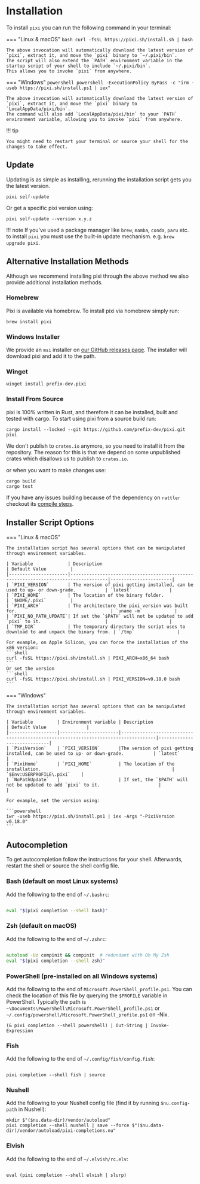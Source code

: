 # Installation

To install `pixi` you can run the following command in your terminal:

=== "Linux & macOS"
    ```bash
    curl -fsSL https://pixi.sh/install.sh | bash
    ```

    The above invocation will automatically download the latest version of `pixi`, extract it, and move the `pixi` binary to `~/.pixi/bin`.
    The script will also extend the `PATH` environment variable in the startup script of your shell to include `~/.pixi/bin`.
    This allows you to invoke `pixi` from anywhere.

=== "Windows"
    ```powershell
    powershell -ExecutionPolicy ByPass -c "irm -useb https://pixi.sh/install.ps1 | iex"
    ```

    The above invocation will automatically download the latest version of `pixi`, extract it, and move the `pixi` binary to `LocalAppData/pixi/bin`.
    The command will also add `LocalAppData/pixi/bin` to your `PATH` environment variable, allowing you to invoke `pixi` from anywhere.

!!! tip

    You might need to restart your terminal or source your shell for the changes to take effect.

## Update

Updating is as simple as installing, rerunning the installation script gets you the latest version.

```shell
pixi self-update
```
Or get a specific pixi version using:
```shell
pixi self-update --version x.y.z
```

!!! note
    If you've used a package manager like `brew`, `mamba`, `conda`, `paru` etc. to install `pixi`
    you must use the built-in update mechanism. e.g. `brew upgrade pixi`.


## Alternative Installation Methods

Although we recommend installing pixi through the above method we also provide additional installation methods.

### Homebrew

Pixi is available via homebrew. To install pixi via homebrew simply run:

```shell
brew install pixi
```

### Windows Installer

We provide an `msi` installer on [our GitHub releases page](https://github.com/prefix-dev/pixi/releases/latest).
The installer will download pixi and add it to the path.

### Winget

```
winget install prefix-dev.pixi
```

### Install From Source

pixi is 100% written in Rust, and therefore it can be installed, built and tested with cargo.
To start using pixi from a source build run:

```shell
cargo install --locked --git https://github.com/prefix-dev/pixi.git pixi
```

We don't publish to `crates.io` anymore, so you need to install it from the repository.
The reason for this is that we depend on some unpublished crates which disallows us to publish to `crates.io`.

or when you want to make changes use:

```shell
cargo build
cargo test
```

If you have any issues building because of the dependency on `rattler` checkout
its [compile steps](https://github.com/conda/rattler/tree/main#give-it-a-try).


## Installer Script Options

=== "Linux & macOS"

    The installation script has several options that can be manipulated through environment variables.

    | Variable             | Description                                                                        | Default Value         |
    |----------------------|------------------------------------------------------------------------------------|-----------------------|
    | `PIXI_VERSION`       | The version of pixi getting installed, can be used to up- or down-grade.           | `latest`              |
    | `PIXI_HOME`          | The location of the binary folder.                                                 | `$HOME/.pixi`         |
    | `PIXI_ARCH`          | The architecture the pixi version was built for.                                   | `uname -m`            |
    | `PIXI_NO_PATH_UPDATE`| If set the `$PATH` will not be updated to add `pixi` to it.                        |                       |
    | `TMP_DIR`            | The temporary directory the script uses to download to and unpack the binary from. | `/tmp`                |

    For example, on Apple Silicon, you can force the installation of the x86 version:
    ```shell
    curl -fsSL https://pixi.sh/install.sh | PIXI_ARCH=x86_64 bash
    ```
    Or set the version
    ```shell
    curl -fsSL https://pixi.sh/install.sh | PIXI_VERSION=v0.18.0 bash
    ```

=== "Windows"

    The installation script has several options that can be manipulated through environment variables.

    | Variable         | Environment variable | Description                                                                       | Default Value               |
    |------------------|----------------------|-----------------------------------------------------------------------------------|-----------------------------|
    | `PixiVersion`    | `PIXI_VERSION`       |The version of pixi getting installed, can be used to up- or down-grade.           | `latest`                    |
    | `PixiHome`       | `PIXI_HOME`          | The location of the installation.                                                 | `$Env:USERPROFILE\.pixi`    |
    | `NoPathUpdate`   |                      | If set, the `$PATH` will not be updated to add `pixi` to it.                      |                             |

    For example, set the version using:

    ```powershell
    iwr -useb https://pixi.sh/install.ps1 | iex -Args "-PixiVersion v0.18.0"
    ```


## Autocompletion

To get autocompletion follow the instructions for your shell.
Afterwards, restart the shell or source the shell config file.


### Bash (default on most Linux systems)

Add the following to the end of `~/.bashrc`:

```bash title="~/.bashrc"

eval "$(pixi completion --shell bash)"
```
### Zsh (default on macOS)

Add the following to the end of `~/.zshrc`:


```zsh title="~/.zshrc"

autoload -Uz compinit && compinit  # redundant with Oh My Zsh
eval "$(pixi completion --shell zsh)"
```

### PowerShell (pre-installed on all Windows systems)

Add the following to the end of `Microsoft.PowerShell_profile.ps1`.
You can check the location of this file by querying the `$PROFILE` variable in PowerShell.
Typically the path is `~\Documents\PowerShell\Microsoft.PowerShell_profile.ps1` or
`~/.config/powershell/Microsoft.PowerShell_profile.ps1` on -Nix.

```pwsh
(& pixi completion --shell powershell) | Out-String | Invoke-Expression
```

### Fish

Add the following to the end of `~/.config/fish/config.fish`:

```fish title="~/.config/fish/config.fish"

pixi completion --shell fish | source
```

### Nushell

Add the following to your Nushell config file (find it by running `$nu.config-path` in Nushell):

```nushell
mkdir $"($nu.data-dir)/vendor/autoload"
pixi completion --shell nushell | save --force $"($nu.data-dir)/vendor/autoload/pixi-completions.nu"
```

### Elvish

Add the following to the end of `~/.elvish/rc.elv`:

```elv title="~/.elvish/rc.elv"

eval (pixi completion --shell elvish | slurp)
```
